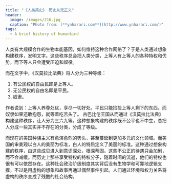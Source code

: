 ```yaml
---
title: "《人类简史》 历史从无正义"
header:
  image: /images/216.jpg
  caption: "Photo from: [**ynharari.com**](http://www.ynharari.com/)"
tags:
  - A brief history of humankind
---
```





人类有大规模合作的生物本能基因，如何维持这种合作网络了？于是人类通过想象构建秩序，发明文字。这些秩序总会把人类分类，上等人有上等人的各种特权和优势，而下等人只会遭受压迫和奴役。

而在文字中，《汉莫拉比法典》将人分为三种等级：
  1. 有公民权的自由民即是上等人。
  2. 无公民权的自由名即是平民。
  3. 奴隶。

作者说到：上等人养尊处优，享尽一切好处。平民只能捡捡上等人剩下的东西。而奴隶如果还敢抱怨，就等着吃苦头了。 古巴比伦王国从而通过《汉莫拉比法典》构建这种秩序，让人分为三六九等。这种想象构建的秩序既不公平也不中立，总把人分成一些其实并不存在的分类，分成了等级。

而现在的美国种族主义有愈演愈烈的势头，甚至蔓延到更加多元的文化领域。而美国的审美观以白人的美丽为标准，白人的特质定义了美丽的标准。这种通过想象构建的秩序，由这些成见进入到意识深处，根深蒂固。这些不公正的待遇只会加剧，而不会减缓。而历史上那些享受特权的特权分子，随着时间的流逝，他们的特权也很有可以依然存在。这种社会政治阶级制度其实背后没有生物学和可靠地逻辑支撑，不过是用虚构的想象和故事再通过偶然事件引起。人们通过环境和权力关系将虚构的秩序变成了残酷的社会结构。
